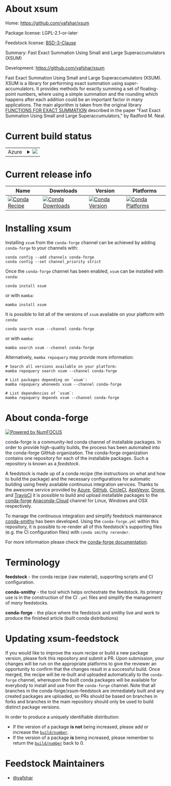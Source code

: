 About xsum
==========

Home: https://github.com/yafshar/xsum

Package license: LGPL-2.1-or-later

Feedstock license: [BSD-3-Clause](https://github.com/conda-forge/xsum-feedstock/blob/main/LICENSE.txt)

Summary: Fast Exact Summation Using Small and Large Superaccumulators (XSUM)

Development: https://github.com/yafshar/xsum

Fast Exact Summation Using Small and Large Superaccumulators (XSUM).
XSUM is a library for performing exact summation using super-accumulators.
It provides methods for exactly summing a set of floating-point numbers,
where using a simple summation and the rounding which happens after each
addition could be an important factor in many applications.
The main algorithm is taken from the original library
[FUNCTIONS FOR EXACT SUMMATION](https://gitlab.com/radfordneal/xsum)
described in the paper
"Fast Exact Summation Using Small and Large Superaccumulators," by Radford
M. Neal.


Current build status
====================


<table>
    
  <tr>
    <td>Azure</td>
    <td>
      <details>
        <summary>
          <a href="https://dev.azure.com/conda-forge/feedstock-builds/_build/latest?definitionId=10728&branchName=main">
            <img src="https://dev.azure.com/conda-forge/feedstock-builds/_apis/build/status/xsum-feedstock?branchName=main">
          </a>
        </summary>
        <table>
          <thead><tr><th>Variant</th><th>Status</th></tr></thead>
          <tbody><tr>
              <td>linux_64_python3.10.____cpython</td>
              <td>
                <a href="https://dev.azure.com/conda-forge/feedstock-builds/_build/latest?definitionId=10728&branchName=main">
                  <img src="https://dev.azure.com/conda-forge/feedstock-builds/_apis/build/status/xsum-feedstock?branchName=main&jobName=linux&configuration=linux_64_python3.10.____cpython" alt="variant">
                </a>
              </td>
            </tr><tr>
              <td>linux_64_python3.7.____cpython</td>
              <td>
                <a href="https://dev.azure.com/conda-forge/feedstock-builds/_build/latest?definitionId=10728&branchName=main">
                  <img src="https://dev.azure.com/conda-forge/feedstock-builds/_apis/build/status/xsum-feedstock?branchName=main&jobName=linux&configuration=linux_64_python3.7.____cpython" alt="variant">
                </a>
              </td>
            </tr><tr>
              <td>linux_64_python3.8.____73_pypy</td>
              <td>
                <a href="https://dev.azure.com/conda-forge/feedstock-builds/_build/latest?definitionId=10728&branchName=main">
                  <img src="https://dev.azure.com/conda-forge/feedstock-builds/_apis/build/status/xsum-feedstock?branchName=main&jobName=linux&configuration=linux_64_python3.8.____73_pypy" alt="variant">
                </a>
              </td>
            </tr><tr>
              <td>linux_64_python3.8.____cpython</td>
              <td>
                <a href="https://dev.azure.com/conda-forge/feedstock-builds/_build/latest?definitionId=10728&branchName=main">
                  <img src="https://dev.azure.com/conda-forge/feedstock-builds/_apis/build/status/xsum-feedstock?branchName=main&jobName=linux&configuration=linux_64_python3.8.____cpython" alt="variant">
                </a>
              </td>
            </tr><tr>
              <td>linux_64_python3.9.____73_pypy</td>
              <td>
                <a href="https://dev.azure.com/conda-forge/feedstock-builds/_build/latest?definitionId=10728&branchName=main">
                  <img src="https://dev.azure.com/conda-forge/feedstock-builds/_apis/build/status/xsum-feedstock?branchName=main&jobName=linux&configuration=linux_64_python3.9.____73_pypy" alt="variant">
                </a>
              </td>
            </tr><tr>
              <td>linux_64_python3.9.____cpython</td>
              <td>
                <a href="https://dev.azure.com/conda-forge/feedstock-builds/_build/latest?definitionId=10728&branchName=main">
                  <img src="https://dev.azure.com/conda-forge/feedstock-builds/_apis/build/status/xsum-feedstock?branchName=main&jobName=linux&configuration=linux_64_python3.9.____cpython" alt="variant">
                </a>
              </td>
            </tr><tr>
              <td>osx_64_python3.10.____cpython</td>
              <td>
                <a href="https://dev.azure.com/conda-forge/feedstock-builds/_build/latest?definitionId=10728&branchName=main">
                  <img src="https://dev.azure.com/conda-forge/feedstock-builds/_apis/build/status/xsum-feedstock?branchName=main&jobName=osx&configuration=osx_64_python3.10.____cpython" alt="variant">
                </a>
              </td>
            </tr><tr>
              <td>osx_64_python3.7.____cpython</td>
              <td>
                <a href="https://dev.azure.com/conda-forge/feedstock-builds/_build/latest?definitionId=10728&branchName=main">
                  <img src="https://dev.azure.com/conda-forge/feedstock-builds/_apis/build/status/xsum-feedstock?branchName=main&jobName=osx&configuration=osx_64_python3.7.____cpython" alt="variant">
                </a>
              </td>
            </tr><tr>
              <td>osx_64_python3.8.____73_pypy</td>
              <td>
                <a href="https://dev.azure.com/conda-forge/feedstock-builds/_build/latest?definitionId=10728&branchName=main">
                  <img src="https://dev.azure.com/conda-forge/feedstock-builds/_apis/build/status/xsum-feedstock?branchName=main&jobName=osx&configuration=osx_64_python3.8.____73_pypy" alt="variant">
                </a>
              </td>
            </tr><tr>
              <td>osx_64_python3.8.____cpython</td>
              <td>
                <a href="https://dev.azure.com/conda-forge/feedstock-builds/_build/latest?definitionId=10728&branchName=main">
                  <img src="https://dev.azure.com/conda-forge/feedstock-builds/_apis/build/status/xsum-feedstock?branchName=main&jobName=osx&configuration=osx_64_python3.8.____cpython" alt="variant">
                </a>
              </td>
            </tr><tr>
              <td>osx_64_python3.9.____73_pypy</td>
              <td>
                <a href="https://dev.azure.com/conda-forge/feedstock-builds/_build/latest?definitionId=10728&branchName=main">
                  <img src="https://dev.azure.com/conda-forge/feedstock-builds/_apis/build/status/xsum-feedstock?branchName=main&jobName=osx&configuration=osx_64_python3.9.____73_pypy" alt="variant">
                </a>
              </td>
            </tr><tr>
              <td>osx_64_python3.9.____cpython</td>
              <td>
                <a href="https://dev.azure.com/conda-forge/feedstock-builds/_build/latest?definitionId=10728&branchName=main">
                  <img src="https://dev.azure.com/conda-forge/feedstock-builds/_apis/build/status/xsum-feedstock?branchName=main&jobName=osx&configuration=osx_64_python3.9.____cpython" alt="variant">
                </a>
              </td>
            </tr><tr>
              <td>win_64_python3.10.____cpython</td>
              <td>
                <a href="https://dev.azure.com/conda-forge/feedstock-builds/_build/latest?definitionId=10728&branchName=main">
                  <img src="https://dev.azure.com/conda-forge/feedstock-builds/_apis/build/status/xsum-feedstock?branchName=main&jobName=win&configuration=win_64_python3.10.____cpython" alt="variant">
                </a>
              </td>
            </tr><tr>
              <td>win_64_python3.7.____cpython</td>
              <td>
                <a href="https://dev.azure.com/conda-forge/feedstock-builds/_build/latest?definitionId=10728&branchName=main">
                  <img src="https://dev.azure.com/conda-forge/feedstock-builds/_apis/build/status/xsum-feedstock?branchName=main&jobName=win&configuration=win_64_python3.7.____cpython" alt="variant">
                </a>
              </td>
            </tr><tr>
              <td>win_64_python3.8.____73_pypy</td>
              <td>
                <a href="https://dev.azure.com/conda-forge/feedstock-builds/_build/latest?definitionId=10728&branchName=main">
                  <img src="https://dev.azure.com/conda-forge/feedstock-builds/_apis/build/status/xsum-feedstock?branchName=main&jobName=win&configuration=win_64_python3.8.____73_pypy" alt="variant">
                </a>
              </td>
            </tr><tr>
              <td>win_64_python3.8.____cpython</td>
              <td>
                <a href="https://dev.azure.com/conda-forge/feedstock-builds/_build/latest?definitionId=10728&branchName=main">
                  <img src="https://dev.azure.com/conda-forge/feedstock-builds/_apis/build/status/xsum-feedstock?branchName=main&jobName=win&configuration=win_64_python3.8.____cpython" alt="variant">
                </a>
              </td>
            </tr><tr>
              <td>win_64_python3.9.____73_pypy</td>
              <td>
                <a href="https://dev.azure.com/conda-forge/feedstock-builds/_build/latest?definitionId=10728&branchName=main">
                  <img src="https://dev.azure.com/conda-forge/feedstock-builds/_apis/build/status/xsum-feedstock?branchName=main&jobName=win&configuration=win_64_python3.9.____73_pypy" alt="variant">
                </a>
              </td>
            </tr><tr>
              <td>win_64_python3.9.____cpython</td>
              <td>
                <a href="https://dev.azure.com/conda-forge/feedstock-builds/_build/latest?definitionId=10728&branchName=main">
                  <img src="https://dev.azure.com/conda-forge/feedstock-builds/_apis/build/status/xsum-feedstock?branchName=main&jobName=win&configuration=win_64_python3.9.____cpython" alt="variant">
                </a>
              </td>
            </tr>
          </tbody>
        </table>
      </details>
    </td>
  </tr>
</table>

Current release info
====================

| Name | Downloads | Version | Platforms |
| --- | --- | --- | --- |
| [![Conda Recipe](https://img.shields.io/badge/recipe-xsum-green.svg)](https://anaconda.org/conda-forge/xsum) | [![Conda Downloads](https://img.shields.io/conda/dn/conda-forge/xsum.svg)](https://anaconda.org/conda-forge/xsum) | [![Conda Version](https://img.shields.io/conda/vn/conda-forge/xsum.svg)](https://anaconda.org/conda-forge/xsum) | [![Conda Platforms](https://img.shields.io/conda/pn/conda-forge/xsum.svg)](https://anaconda.org/conda-forge/xsum) |

Installing xsum
===============

Installing `xsum` from the `conda-forge` channel can be achieved by adding `conda-forge` to your channels with:

```
conda config --add channels conda-forge
conda config --set channel_priority strict
```

Once the `conda-forge` channel has been enabled, `xsum` can be installed with `conda`:

```
conda install xsum
```

or with `mamba`:

```
mamba install xsum
```

It is possible to list all of the versions of `xsum` available on your platform with `conda`:

```
conda search xsum --channel conda-forge
```

or with `mamba`:

```
mamba search xsum --channel conda-forge
```

Alternatively, `mamba repoquery` may provide more information:

```
# Search all versions available on your platform:
mamba repoquery search xsum --channel conda-forge

# List packages depending on `xsum`:
mamba repoquery whoneeds xsum --channel conda-forge

# List dependencies of `xsum`:
mamba repoquery depends xsum --channel conda-forge
```


About conda-forge
=================

[![Powered by
NumFOCUS](https://img.shields.io/badge/powered%20by-NumFOCUS-orange.svg?style=flat&colorA=E1523D&colorB=007D8A)](https://numfocus.org)

conda-forge is a community-led conda channel of installable packages.
In order to provide high-quality builds, the process has been automated into the
conda-forge GitHub organization. The conda-forge organization contains one repository
for each of the installable packages. Such a repository is known as a *feedstock*.

A feedstock is made up of a conda recipe (the instructions on what and how to build
the package) and the necessary configurations for automatic building using freely
available continuous integration services. Thanks to the awesome service provided by
[Azure](https://azure.microsoft.com/en-us/services/devops/), [GitHub](https://github.com/),
[CircleCI](https://circleci.com/), [AppVeyor](https://www.appveyor.com/),
[Drone](https://cloud.drone.io/welcome), and [TravisCI](https://travis-ci.com/)
it is possible to build and upload installable packages to the
[conda-forge](https://anaconda.org/conda-forge) [Anaconda-Cloud](https://anaconda.org/)
channel for Linux, Windows and OSX respectively.

To manage the continuous integration and simplify feedstock maintenance
[conda-smithy](https://github.com/conda-forge/conda-smithy) has been developed.
Using the ``conda-forge.yml`` within this repository, it is possible to re-render all of
this feedstock's supporting files (e.g. the CI configuration files) with ``conda smithy rerender``.

For more information please check the [conda-forge documentation](https://conda-forge.org/docs/).

Terminology
===========

**feedstock** - the conda recipe (raw material), supporting scripts and CI configuration.

**conda-smithy** - the tool which helps orchestrate the feedstock.
                   Its primary use is in the construction of the CI ``.yml`` files
                   and simplify the management of *many* feedstocks.

**conda-forge** - the place where the feedstock and smithy live and work to
                  produce the finished article (built conda distributions)


Updating xsum-feedstock
=======================

If you would like to improve the xsum recipe or build a new
package version, please fork this repository and submit a PR. Upon submission,
your changes will be run on the appropriate platforms to give the reviewer an
opportunity to confirm that the changes result in a successful build. Once
merged, the recipe will be re-built and uploaded automatically to the
`conda-forge` channel, whereupon the built conda packages will be available for
everybody to install and use from the `conda-forge` channel.
Note that all branches in the conda-forge/xsum-feedstock are
immediately built and any created packages are uploaded, so PRs should be based
on branches in forks and branches in the main repository should only be used to
build distinct package versions.

In order to produce a uniquely identifiable distribution:
 * If the version of a package **is not** being increased, please add or increase
   the [``build/number``](https://docs.conda.io/projects/conda-build/en/latest/resources/define-metadata.html#build-number-and-string).
 * If the version of a package **is** being increased, please remember to return
   the [``build/number``](https://docs.conda.io/projects/conda-build/en/latest/resources/define-metadata.html#build-number-and-string)
   back to 0.

Feedstock Maintainers
=====================

* [@yafshar](https://github.com/yafshar/)

